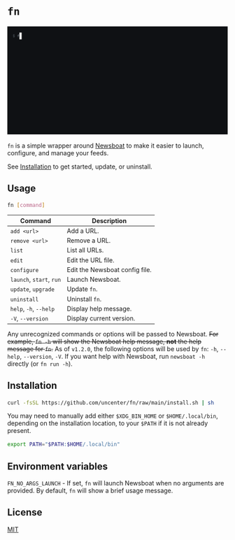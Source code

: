 # `fn`

![Recording of using `fn` in the terminal](docs/demo.gif)

`fn` is a simple wrapper around [Newsboat](https://newsboat.org/) to make it easier to launch, configure, and manage your feeds.

See [Installation](#installation) to get started, update, or uninstall.

## Usage

```sh
fn [command]
```

| Command                  | Description                    |
| ------------------------ | ------------------------------ |
| `add <url>`              | Add a URL.                     |
| `remove <url>`           | Remove a URL.                  |
| `list`                   | List all URLs.                 |
| `edit`                   | Edit the URL file.             |
| `configure`              | Edit the Newsboat config file. |
| `launch`, `start`, `run` | Launch Newsboat.               |
| `update`, `upgrade`      | Update `fn`.                   |
| `uninstall`              | Uninstall `fn`.                |
| `help`, `-h`, `--help`   | Display help message.          |
| `-V`, `--version`        | Display current version.       |

Any unrecognized commands or options will be passed to Newsboat. ~~For example, `fn -h` will show the Newsboat help message, **not** the help message for `fn`.~~ As of `v1.2.0`, the following options will be used by `fn`: `-h`, `--help`, `--version`, `-V`. If you want help with Newsboat, run `newsboat -h` directly (or `fn run -h`).

## Installation

```sh
curl -fsSL https://github.com/uncenter/fn/raw/main/install.sh | sh
```

You may need to manually add either `$XDG_BIN_HOME` or `$HOME/.local/bin`, depending on the installation location, to your `$PATH` if it is not already present.

```sh
export PATH="$PATH:$HOME/.local/bin"
```

## Environment variables

`FN_NO_ARGS_LAUNCH` - If set, `fn` will launch Newsboat when no arguments are provided. By default, `fn` will show a brief usage message.

## License

[MIT](LICENSE)
